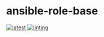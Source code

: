 # ansible-role-base

[![latest](https://github.com/archmachina/ansible-role-base/workflows/latest/badge.svg)](https://github.com/archmachina/ansible-role-base/actions?query=workflow%3Alatest)
[![linting](https://github.com/archmachina/ansible-role-base/workflows/linting/badge.svg)](https://github.com/archmachina/ansible-role-base/actions?query=workflow%3Alinting)
